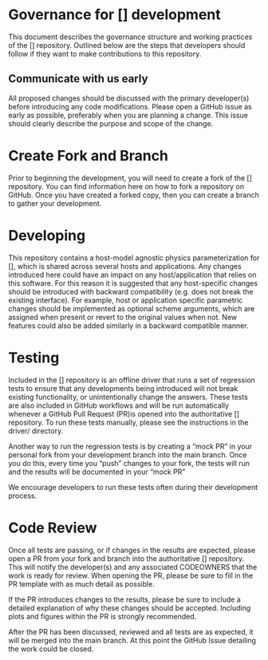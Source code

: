 # Governance for [] development
This document describes the governance structure and working practices of the [] repository. Outlined below are the steps that developers should follow if they want to make contributions to this repository. 

## Communicate with us early
All proposed changes should be discussed with the primary developer(s) before introducing any code modifications. Please open a GitHub issue as early as possible, preferably when you are planning a change. This issue should clearly describe the purpose and scope of the change.

# Create Fork and Branch
Prior to beginning the development, you will need to create a fork of the [] repository. You can find information here on how to fork a repository on GitHub. Once you have created a forked copy, then you can create a branch to gather your development. 

# Developing 
This repository contains a host-model agnostic physics parameterization for [], which is shared across several hosts and applications. Any changes introduced here could have an impact on any host/application that relies on this software. For this reason it is suggested that any host-specific changes should be introduced with backward compatibility (e.g. does not break the existing interface). For example, host or application specific parametric changes should be implemented as optional scheme arguments, which are assigned when present or revert to the original values when not. New features could also be added similarly in a backward compatible manner.

# Testing
Included in the [] repository is an offline driver that runs a set of regression tests to ensure that any developments being introduced will not break existing functionality, or unintentionally change the answers. These tests are also included in GitHub workflows and will be run automatically whenever a GitHub Pull Request (PR)is opened into the authoritative [] repository. To run these tests manually, please see the instructions in the driver/ directory.

Another way to run the regression tests is by creating a “mock PR” in your personal fork from your development branch into the main branch. Once you do this, every time you “push” changes to your fork, the tests will run and the results will be documented in your “mock PR”

We encourage developers to run these tests often during their development process. 

# Code Review
Once all tests are passing, or if changes in the results are expected, please open a PR from your fork and branch into the authoritative [] repository. This will notify the developer(s) and any associated CODEOWNERS that the work is ready for review. When opening the PR, please be sure to fill in the PR template with as much detail as possible. 

If the PR introduces changes to the results, please be sure to include a detailed explanation of why these changes should be accepted. Including plots and figures within the PR is strongly recommended.

After the PR has been discussed, reviewed and all tests are as expected, it will be merged into the main branch. At this point the GitHub Issue detailing the work could be closed.
